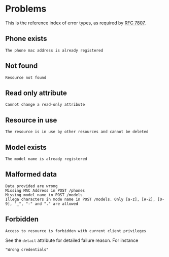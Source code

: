 # Problems

This is the reference index of error types, as required by [RFC
7807](https://tools.ietf.org/html/rfc7807).

## Phone exists

    The phone mac address is already registered

## Not found

    Resource not found

## Read only attribute

    Cannot change a read-only attribute

## Resource in use

    The resource is in use by other resources and cannot be deleted

## Model exists

    The model name is already registered

## Malformed data

    Data provided are wrong
    Missing MAC Address in POST /phones
    Missing model name in POST /models
    Illega characters in mode name in POST /models. Only [a-z], [A-Z], [0-9], "_", "-" and "." are allowed

## Forbidden

    Access to resource is forbidden with current client privileges

See the `detail` attribute for detailed failure reason. For instance

    "Wrong credentials"
